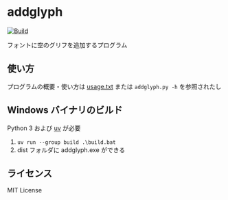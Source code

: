 # addglyph

[![Build](https://github.com/kurgm/addglyph/actions/workflows/ci.yml/badge.svg?event=push)](https://github.com/kurgm/addglyph/actions/workflows/ci.yml)

フォントに空のグリフを追加するプログラム


## 使い方

プログラムの概要・使い方は [usage.txt](usage.txt) または `addglyph.py -h` を参照されたし


## Windows バイナリのビルド

Python 3 および [uv](https://docs.astral.sh/uv/) が必要

1. `uv run --group build .\build.bat`
1. dist フォルダに addglyph.exe ができる


## ライセンス

MIT License
